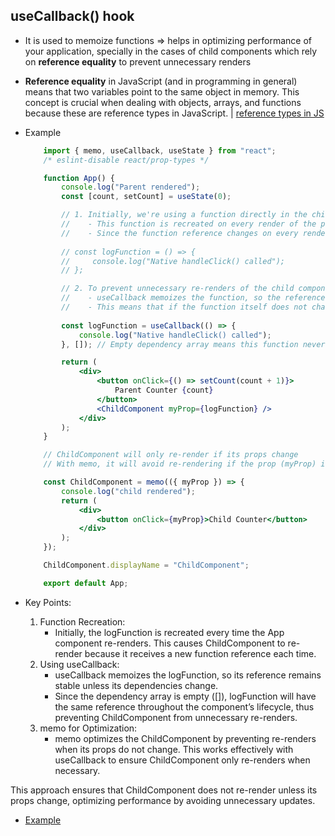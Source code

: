 ## useCallback() hook

- It is used to memoize functions => helps in optimizing performance of your application, specially in the cases of child components which rely on **reference equality** to prevent unnecessary renders
- **Reference equality** in JavaScript (and in programming in general) means that two variables point to the same object in memory. This concept is crucial when dealing with objects, arrays, and functions because these are reference types in JavaScript. | [reference types in JS](https://www.freecodecamp.org/news/primitive-vs-reference-data-types-in-javascript/)

- Example
    ```jsx
        import { memo, useCallback, useState } from "react";
        /* eslint-disable react/prop-types */

        function App() {
            console.log("Parent rendered");
            const [count, setCount] = useState(0);

            // 1. Initially, we're using a function directly in the child component.
            //    - This function is recreated on every render of the parent component.
            //    - Since the function reference changes on every render, the child component will re-render each time.
            
            // const logFunction = () => {
            //     console.log("Native handleClick() called");
            // };

            // 2. To prevent unnecessary re-renders of the child component, we use useCallback.
            //    - useCallback memoizes the function, so the reference stays the same unless its dependencies change.
            //    - This means that if the function itself does not change, its reference won't change, and the child component won't re-render unnecessarily.
            
            const logFunction = useCallback(() => {
                console.log("Native handleClick() called");
            }, []); // Empty dependency array means this function never changes

            return (
                <div>
                    <button onClick={() => setCount(count + 1)}>
                        Parent Counter {count}
                    </button>
                    <ChildComponent myProp={logFunction} />
                </div>
            );
        }

        // ChildComponent will only re-render if its props change
        // With memo, it will avoid re-rendering if the prop (myProp) is the same

        const ChildComponent = memo(({ myProp }) => {
            console.log("child rendered");
            return (
                <div>
                    <button onClick={myProp}>Child Counter</button>
                </div>
            );
        });

        ChildComponent.displayName = "ChildComponent";

        export default App;
    ```
- Key Points:

	1.	Function Recreation:
    	- Initially, the logFunction is recreated every time the App component re-renders. This causes ChildComponent to re-render because it receives a new function reference each time.
	2.	Using useCallback:
    	- useCallback memoizes the logFunction, so its reference remains stable unless its dependencies change.
    	- Since the dependency array is empty ([]), logFunction will have the same reference throughout the component’s lifecycle, thus preventing ChildComponent from unnecessary re-renders.
	3.	memo for Optimization:
    	- memo optimizes the ChildComponent by preventing re-renders when its props do not change. This works effectively with useCallback to ensure ChildComponent only re-renders when necessary.

This approach ensures that ChildComponent does not re-render unless its props change, optimizing performance by avoiding unnecessary updates.
- [Example](https://github.com/princebansal7/Web-Development-Concepts/blob/main/react-js/14.react-useCallback/src/App.jsx)